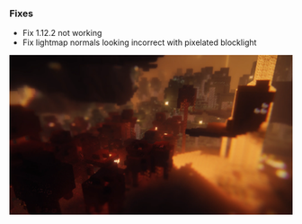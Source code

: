 ### Fixes
- Fix 1.12.2 not working
- Fix lightmap normals looking incorrect with pixelated blocklight

![Changelog](/assets/img/Screenshots/102_euphoria_patches.webp)